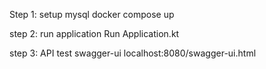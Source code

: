 Step 1: setup mysql
docker compose up

step 2: run application
Run Application.kt

step 3: API test swagger-ui
localhost:8080/swagger-ui.html